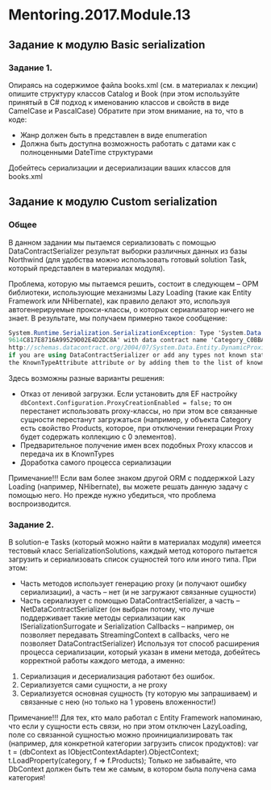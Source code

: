 # Mentoring.2017.Module.13
## Задание к модулю Basic serialization
### Задание 1.
Опираясь на содержимое файла books.xml (см. в материалах к лекции) опишите структуру классов Catalog и Book (при этом используйте принятый в C# подход к именованию классов и свойств в виде CamelCase и PascalCase)
Обратите при этом внимание, на то, что в коде:
- Жанр должен быть в представлен в виде enumeration
- Должна быть доступна возможность работать с датами как с полноценными DateTime структурами
 
 Добейтесь сериализации и десериализации ваших классов для books.xml

## Задание к модулю Custom serialization
### Общее
В данном задании мы пытаемся сериализовать с помощью DataContractSerializer результат выборки различных данных из базы Northwind (для удобства можно использовать готовый solution Task, который представлен в материалах модуля).

Проблема, которую мы пытаемся решить, состоит в следующем – ОРМ библиотеки, использующие механизмы Lazy Loading (такие как Entity Framework или NHibernate), как правило делают это, используя автогенерируемые прокси-классы, о которых сериализатор ничего не знает.
В результате, мы получаем примерно такое сообщение:
```C#
System.Runtime.Serialization.SerializationException: Type 'System.Data.Entity.DynamicProxies.Category_C0BBA388964A08FA890D2324D05497A5E2
9614C817E8716A99529D02E4D2DC8A' with data contract name 'Category_C0BBA388964A08FA890D2324D05497A5E29614C817E8716A99529D02E4D2DC8A:
http://schemas.datacontract.org/2004/07/System.Data.Entity.DynamicProxies' is not expected. Consider using a DataContractResolver 
if you are using DataContractSerializer or add any types not known statically to the list of known types - for example, by using 
the KnownTypeAttribute attribute or by adding them to the list of known types passed to the serializer.
```
Здесь возможны разные варианты решения:
- Отказ от ленивой загрузки.
Если установить для EF настройку
	`dbContext.Configuration.ProxyCreationEnabled = false;`
 то он перестанет использовать proxy-классы, но при этом все связанные сущности перестанут загружаться (например, у объекта Category есть свойство Products, которое, при отключении генерации Proxy будет содержать коллекцию с 0 элементов). 
- Предварительное получение имен всех подобных Proxy классов и передача их в KnownTypes 
- Доработка самого процесса сериализации

Примечание!!! Если вам более знаком другой ORM с поддержкой Lazy Loading (например, NHibernate), вы можете решать данную задачу с помощью него. Но прежде нужно убедиться, что проблема воспроизводится.
### Задание 2.
В solution-е Tasks (который можно найти в материалах модуля) имеется тестовый класс SerializationSolutions, каждый метод которого пытается загрузить и сериализовать список сущностей того или иного типа. При этом:
- Часть методов использует генерацию proxy (и получают ошибку сериализации), а часть – нет (и не загружают связанные сущности)
- Часть сериализует с помощью DataContractSerializer, а часть – NetDataContractSerializer (он выбран потому, что лучше поддерживает такие методы сериализации как ISerializationSurrogate и Serialization Callbacks – например, он позволяет передавать StreamingContext в callbacks, чего не позволяет DataContractSerializer)
Используя тот способ расширения процесса сериализации, который указан в имени метода, добейтесь корректной работы каждого метода, а именно:
1.	Сериализация и десериализация работают без ошибок.
2.	Сериализуется сами сущности, а не proxy
3.	Сериализуется основная сущность (ту которую мы запрашиваем) и связанные с нею (но только на 1 уровень вложенности!)

Примечание!!! Для тех, кто мало работал с Entity Framework напоминаю, что если у сущности есть связи, но при этом отключен LazyLoading, поле со связанной сущностью можно проинициализировать так (например, для конкретной категории загрузить список продуктов):
var t = (dbContext as IObjectContextAdapter).ObjectContext;
t.LoadProperty(category, f => f.Products); 
Только не забывайте, что DbContext должен быть тем же самым, в котором была получена сама категория!
